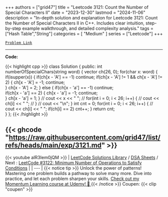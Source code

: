 
+++
authors = ["grid47"]
title = "Leetcode 3121: Count the Number of Special Characters II"
date = "2023-12-30"
lastmod = "2024-11-06"
description = "In-depth solution and explanation for Leetcode 3121: Count the Number of Special Characters II in C++. Includes clear intuition, step-by-step example walkthrough, and detailed complexity analysis."
tags = ["Hash Table","String"]
categories = [
    "Medium"
]
series = ["Leetcode"]
+++



[`Problem Link`](https://leetcode.com/problems/count-the-number-of-special-characters-ii/description/)

---
**Code:**

{{< highlight cpp >}}
class Solution {
public:
    int numberOfSpecialChars(string word) {
        vector<int> ch(26, 0);
        for(char x: word) {
            if(isupper(x)) {
                if(ch[x - 'A'] == -1) continue;
                if(ch[x - 'A'] != 1 && ch[x - 'A'] != 2)  {
                  ch[x - 'A'] = -1;
                    continue;  
                }
                ch[x - 'A'] = 2;
            } else {
                if(ch[x - 'a'] == -1) continue;                
                if(ch[x - 'a'] == 2) {
                  ch[x - 'a'] = -1;
                    continue;  
                } 
                ch[x - 'a'] = 1;
            }
            // cout << x << " ";
            // for(int i = 0; i < 26; i++) {
            //     cout << ch[i] << " ";
            // }
            // cout << "\n";
        }
        int cnt = 0;
        for(int i = 0; i < 26; i++) {
            // cout << ch[i] << " ";
            if(ch[i] == 2)
                cnt++;
        }
        return cnt;        
    }
};
{{< /highlight >}}

{{< ghcode "https://raw.githubusercontent.com/grid47/list/refs/heads/main/exp/3121.md" >}}
---
{{< youtube aIR3Iem0jQM >}}
| [LeetCode Solutions Library](https://grid47.xyz/leetcode/) / [DSA Sheets](https://grid47.xyz/sheets/) / Next : [LeetCode #3122: Minimum Number of Operations to Satisfy Conditions](https://grid47.xyz/posts/leetcode-3122-minimum-number-of-operations-to-satisfy-conditions-solution/) |
| --- |
{{< notice tip >}}
Unlock the power of patterns! Mastering one problem builds a pathway to solve many more. Dive into practice, and let each problem sharpen your skills. [Check out my Momentum Learning course at Udemy! 🚀 ](https://www.udemy.com/course/algorithms-and-data-structures-in-cpp/)
{{< /notice >}}
Coupen: {{< clip "coupen" >}}
